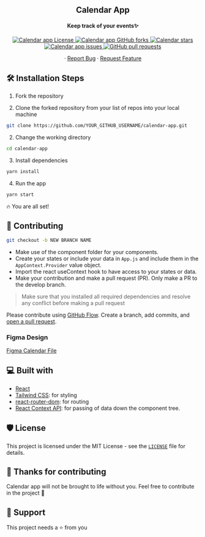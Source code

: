 <h2 align="center">Calendar App</h1>
<h4 align="center">Keep track of your events✨️</h4>

<p align="center">
<a href="https://github.com/momeniHIN/calendar-app/blob/main/LICENSE" target="blank">
<img alt="Calendar app License" src="https://img.shields.io/github/license/momeniHIN/calendar-app">
</a>

<a href="https://github.com/momeniHIN/calendar-app/fork" target="blank">
<img alt="Calendar app GitHub forks" src="https://img.shields.io/github/forks/momeniHIN/calendar-app">
</a>
<a href="https://github.com/momeniHIN/calendar-app/stargazers" target="blank">
<img alt="Calendar stars" src="https://img.shields.io/github/stars/momenihin/calendar-app">
</a>
<a href="https://github.com/momeniHIN/calendar-app/issues" target="blank">
<img alt="Calendar app issues" src="https://img.shields.io/github/issues/momeniHIN/calendar-app">
</a>
<a href="https://github.com/momeniHIN/calendar-app/pulls" target="blank">
<img alt="GitHub pull requests" src="https://img.shields.io/github/issues-pr/momeniHIN/calendar-app">
</a>

</p>

<p align="center">    
    ·
    <a href="https://github.com/momeniHIN/calendar-app/issues/new/choose">Report Bug</a>
    ·
    <a href="https://github.com/momeniHIN/calendar-app/issues/new/choose">Request Feature</a>
</p>

## 🛠️ Installation Steps

1. Fork the repository

2. Clone the forked repository from your list of repos into your local machine

```bash
git clone https://github.com/YOUR_GITHUB_USERNAME/calendar-app.git
```

2. Change the working directory

```bash
cd calendar-app
```

3. Install dependencies

```bash
yarn install
```

4. Run the app

```bash
yarn start
```

:fire: You are all set!

## 🍰 Contributing

```bash
git checkout -b NEW BRANCH NAME
```

- Make use of the component folder for your components.
- Create your states or include your data in `App.js` and include them in the `AppContext.Provider` value object.
- Import the react useContext hook to have access to your states or data.
- Make your contribution and make a pull request (PR). Only make a PR to the develop branch.

> Make sure that you installed all required dependencies and resolve any conflict before making a pull request

Please contribute using [GitHub Flow](https://guides.github.com/introduction/flow). Create a branch, add commits, and [open a pull request](https://github.com/momeniHIN/calendar-app/compare).

### Figma Design

[Figma Calendar File](https://www.figma.com/file/V9hWgfsAPJFU3izkO2yruc/Zuri-Holiday-Calendar-Plugin?node-id=0%3A1)

## 💻 Built with

- [React](https://reactjs.org/)
- [Tailwind CSS](https://tailwindcss.com/): for styling
- [react-router-dom](https://reactrouter.com/web/guides/quick-start): for routing
- [React Context API](https://reactjs.org/docs/context): for passing of data down the component tree.

## 🛡️ License

This project is licensed under the MIT License - see the [`LICENSE`](LICENSE) file for details.

## :handshake: Thanks for contributing

Calendar app will not be brought to life without you. Feel free to contribute in the project 🙌

## 🙏 Support

This project needs a :star: from you
